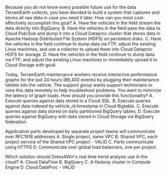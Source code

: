 Because you do not know every possible future use for the data TerramEarth collects, you have decided to build a system that captures and stores all raw data in case you need it later. How can you most cost-effectively accomplish this goal?
A. Have the vehicles in the field stream the data directly into BigQuery.
B. Have the vehicles in the field pass the data to Cloud Pub/Sub and dump it into a Cloud Dataproc cluster that stores data in Apache Hadoop Distributed File System (HDFS) on persistent disks.
C. Have the vehicles in the field continue to dump data via FTP, adjust the existing Linux machines, and use a collector to upload them into Cloud Dataproc HDFS for storage.
D. Have the vehicles in the field continue to dump data via FTP, and adjust the existing Linux machines to immediately upload it to Cloud Storage with gsuti

Today, TerramEarth maintenance workers receive interactive performance graphs for the last 24 hours (86,400 events) by plugging their maintenance tablets into the vehicle. The support group wants support technicians to view this data remotely to help troubleshoot problems. You want to minimize the latency of graph loads. How should you provide this functionality?
A. Execute queries against data stored in a Cloud SQL.
B. Execute queries against data indexed by vehicle_id.timestamp in Cloud Bigtable.
C. Execute queries against data stored on daily partitioned BigQuery tables.
D. Execute queries against BigQuery with data stored in Cloud Storage via BigQuery federation.

Appilication parts developed by separate project teams will communicate over RFC1918 addresses 
A. Single project, same VPC
B. Shared VPC, each project service of the Shared VPC project - VALID
C. Parts communicate using HTTPS
D. Communicate over global load balancers, one per project 

Which solution should Dress4Win's real time trend analysis use in the cloud? 
A. Cloud DataFlow
B. BigQuery
C. A Hadoop cluster in Compute Engine
D. Cloud DataProc - VALID 
